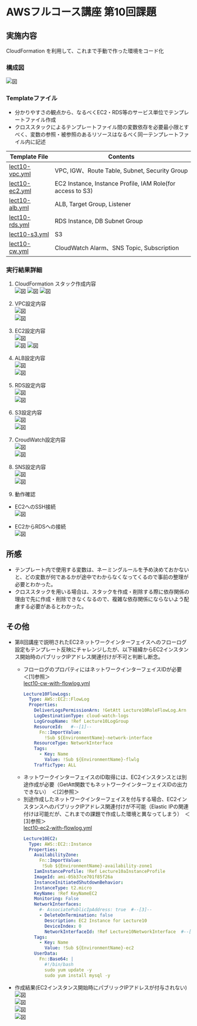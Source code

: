 # AWSフルコース講座 第10回課題

## 実施内容

CloudFormation を利用して、これまで手動で作った環境をコード化

### 構成図

  ![図](images_lec10/lect10-overview2.png)

### Templateファイル

- 分かりやすさの観点から、なるべくEC2・RDS等のサービス単位でテンプレートファイル作成
- クロススタックによるテンプレートファイル間の変数依存を必要最小限とすべく、変数の参照・被参照のあるリソースはなるべく同一テンプレートファイル内に記述

|Template File|Contents|
|--|--|
|[lect10-vpc.yml](templates_lec10/lect10-vpc.yml)|VPC, IGW、Route Table, Subnet, Security Group|
|[lect10-ec2.yml](templates_lec10/lect10-ec2.yml)|EC2 Instance, Instance Profile, IAM Role(for access to S3)|
|[lect10-alb.yml](templates_lec10/lect10-alb.yml)|ALB, Target Group, Listener|
|[lect10-rds.yml](templates_lec10/lect10-rds.yml)|RDS Instance, DB Subnet Group|
|[lect10-s3.yml](templates_lec10/lect10-s3.yml)|S3|
|[lect10-cw.yml](templates_lec10/lect10-cw.yml)|CloudWatch Alarm、SNS Topic, Subscription|


### 実行結果詳細

1. CloudFormation スタック作成内容  
   ![図](images_lec10/1-1_Sstacks.PNG)
   ![図](images_lec10/1-2_Resource.PNG)
   ![図](images_lec10/1-3_Export.PNG)


2. VPC設定内容  
   ![図](images_lec10/2-1_VPC_resourcemap.PNG)  
   ![図](images_lec10/2-2_SecurityGroup.PNG)  


3. EC2設定内容  
   ![図](images_lec10/3-1_EC2-cverview.PNG)  
   ![図](images_lec10/3-2_NetworkInterface.PNG)
   ![図](images_lec10/3-3_IAMRole.PNG)


4. ALB設定内容  
   ![図](images_lec10/4-1_ALB_overview.PNG)  
   ![図](images_lec10/4-2_TargetGroup_overview.PNG)  


5. RDS設定内容  
   ![図](images_lec10/5-1_RDS_overview.PNG)  
   ![図](images_lec10/5-2_RDS_Settings.PNG)  


6. S3設定内容  
   ![図](images_lec10/6-1_S3_Objects.PNG)  
   ![図](images_lec10/6-2_S3_access_settings.PNG)


7. CroudWatch設定内容  
   ![図](images_lec10/7-1_Alarm.PNG)  
   ![図](images_lec10/7-2_Alarm_Action.PNG)  


8. SNS設定内容  
   ![図](images_lec10/8-1_SNS_Topics.PNG)  
   ![図](images_lec10/8-2_Subscription-before-confirmation.PNG)  


9. 動作確認
  - EC2へのSSH接続  
   ![図](images_lec10/9-1_EC2_AccessTest.PNG)  

  - EC2からRDSへの接続  
   ![図](images_lec10/9-2_RDS_AccessTest.PNG)  


## 所感
  - テンプレート内で使用する変数は、ネーミングルールを予め決めておかないと、どの変数が何であるかが途中でわからなくなってくるので事前の整理が必要とわかった。
  - クロススタックを用いる場合は、スタックを作成・削除する際に依存関係の理由で先に作成・削除できなくなるので、複雑な依存関係にならないよう配慮する必要があるとわかった。


## その他
  - 第8回講座で説明されたEC2ネットワークインターフェイスへのフローログ設定もテンプレート反映にチャレンジしたが、以下経緯からEC2インスタンス開始時のパブリックIPアドレス関連付けが不可と判断し断念。
    - フローログのプロパティにはネットワークインターフェイスIDが必要　＜\[1\]参照＞  
      [lect10-cw-with-flowlog.yml](templates_lec10/lect10-cw-with-flowlog.yml)
      ```yml
      Lecture10FlowLogs:
        Type: AWS::EC2::FlowLog
        Properties:
          DeliverLogsPermissionArn: !GetAtt Lecture10RoleFlowLog.Arn
          LogDestinationType: cloud-watch-logs
          LogGroupName: !Ref Lecture10LogGroup
          ResourceId:   #--[1]--
            Fn::ImportValue:
              !Sub ${EnvironmentName}-network-interface
          ResourceType: NetworkInterface
          Tags:
            - Key: Name
              Value: !Sub ${EnvironmentName}-flwlg
          TrafficType: ALL
      ```
    - ネットワークインターフェイスのID取得には、EC2インスタンスとは別途作成が必要（GetAtt関数でもネットワークインターフェイスIDの出力できない）　＜\[2\]参照＞
    - 別途作成したネットワークインターフェイスを付与する場合、EC2インスタンスへのパブリックIPアドレス関連付けが不可能（Elastic IPの関連付けは可能だが、これまでの課題で作成した環境と異なってしまう）　＜\[3\]参照＞  
      [lect10-ec2-with-flowlog.yml](templates_lec10/lect10-ec2-with-flowlog.yml)  
      ```yml
      Lecture10EC2:
        Type: AWS::EC2::Instance
        Properties:
          AvailabilityZone:
            Fn::ImportValue:
             !Sub ${EnvironmentName}-availability-zone1
          IamInstanceProfile: !Ref Lecture10aInstanceProfile
          ImageId: ami-05b37ce701f85f26a
          InstanceInitiatedShutdownBehavior:
          InstanceType: t2.micro
          KeyName: !Ref KeyNameEC2
          Monitoring: False
          NetworkInterfaces:
            #- AssociatePublicIpAddress: true  #--[3]--
            - DeleteOnTermination: false
              Description: EC2 Instance for Lecture10
              DeviceIndex: 0
              NetworkInterfaceId: !Ref Lecture10NetworkInterface  #--[2]--
          Tags:
            - Key: Name
              Value: !Sub ${EnvironmentName}-ec2
          UserData:
            Fn::Base64: |
              #!/bin/bash
              sudo yum update -y
              sudo yum install mysql -y
        ``` 

  - 作成結果\(EC2インスタンス開始時にパブリックIPアドレスが付与されない\)  
    ![図](images_lec10/extr-1_NetworkInterfaceAttach.PNG)   
    ![図](images_lec10/extr-2_LogGroup.PNG)   
    ![図](images_lec10/extr-3_EC2start.PNG)   
    ![図](images_lec10/extr-4_NoPublicIP.PNG)   
